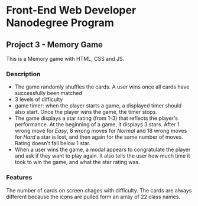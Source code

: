 # Front-End Web Developer Nanodegree Program
## Project 3 - Memory Game

This is a Memory game with HTML, CSS and JS.

### Description
 - The game randomly shuffles the cards. A user wins once all cards have successfully been matched
 - 3 levels of difficulty
 - game timer: when the player starts a game, a displayed timer should also start. Once the player wins the game, the timer stops.
 - The game displays a star rating (from 1-3) that reflects the player's performance. At the beginning of a game, it displays 3 stars. After 1 wrong move for _Easy_, 8 wrong moves for _Normal_ and 18 wrong moves for _Hard_ a star is lost, and then again for the same number of moves. Rating doesn't fall below 1 star.
 - When a user wins the game, a modal appears to congratulate the player and ask if they want to play again. It also tells the user how much time it took to win the game, and what the star rating was.

### Features
The number of cards on screen chages with difficulty.
The cards are always different because the icons are pulled form an array of 22 class names.

